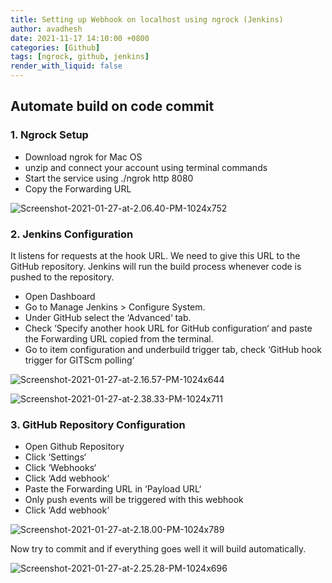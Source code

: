 ```yaml
---
title: Setting up Webhook on localhost using ngrock (Jenkins)
author: avadhesh
date: 2021-11-17 14:10:00 +0800
categories: [Github]
tags: [ngrock, github, jenkins]
render_with_liquid: false
---
```


## Automate build on code commit

### 1. Ngrock Setup

- Download ngrok for Mac OS
- unzip and connect your account using terminal commands
- Start the service using ./ngrok http 8080
- Copy the Forwarding URL

![Screenshot-2021-01-27-at-2.06.40-PM-1024x752](https://images.contentful.com/uhmar3aa2ux0/5rh9ldYIZC8VSmxHuhCMm7/6bed29b953efd312697bc48c511d518f/Screenshot-2021-01-27-at-2.06.40-PM-1024x752.png)

### 2. Jenkins Configuration

It listens for requests at the hook URL. We need to give this URL to the GitHub repository. Jenkins will run the build process whenever code is pushed to the repository.

- Open Dashboard
- Go to Manage Jenkins > Configure System.
- Under GitHub select the ‘Advanced‘ tab.
- Check ‘Specify another hook URL for GitHub configuration‘ and paste the Forwarding URL copied from the terminal.
- Go to item configuration and underbuild trigger tab, check ‘GitHub hook trigger for GITScm polling‘

![Screenshot-2021-01-27-at-2.16.57-PM-1024x644](https://images.contentful.com/uhmar3aa2ux0/5XRTtfgplcCLlALmZiUsX2/2fd6e69ff3e7af0219af9bb84fad668a/Screenshot-2021-01-27-at-2.16.57-PM-1024x644.png)

![Screenshot-2021-01-27-at-2.38.33-PM-1024x711](https://images.contentful.com/uhmar3aa2ux0/3FWHVu4G34tExwgFoaBloI/536f985d51fcd58f9afc9d6bb87934de/Screenshot-2021-01-27-at-2.38.33-PM-1024x711.png)

### 3. GitHub Repository Configuration

- Open Github Repository
- Click ‘Settings‘
- Click ‘Webhooks‘
- Click ‘Add webhook‘
- Paste the Forwarding URL in ‘Payload URL‘
- Only push events will be triggered with this webhook
- Click ‘Add webhook‘

![Screenshot-2021-01-27-at-2.18.00-PM-1024x789](https://images.contentful.com/uhmar3aa2ux0/7gYvC5W4Q2VOU7NYJe76VO/be68c04693fc4c0c563589ecc4f17657/Screenshot-2021-01-27-at-2.18.00-PM-1024x789.png)

Now try to commit and if everything goes well it will build automatically.

![Screenshot-2021-01-27-at-2.25.28-PM-1024x696](https://images.contentful.com/uhmar3aa2ux0/5rDiQnwMjyQ3Ym1lMpXJ1p/4a67db6251718bd0395a0c93b470532b/Screenshot-2021-01-27-at-2.25.28-PM-1024x696.png)
